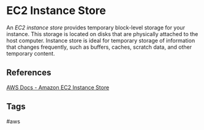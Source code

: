# EC2 Instance Store

An *EC2 instance store* provides temporary block-level storage for your instance. This storage is located on disks that are physically attached to the host computer. Instance store is ideal for temporary storage of information that changes frequently, such as buffers, caches, scratch data, and other temporary content.  

## References
[AWS Docs - Amazon EC2 Instance Store](https://docs.aws.amazon.com/AWSEC2/latest/UserGuide/InstanceStorage.html)  

## Tags
#aws
